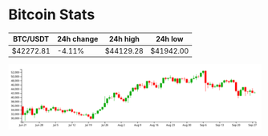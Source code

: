 # Bitcoin Stats

BTC/USDT|24h change|24h high|24h low|
|---|---|---|---|
|$42272.81|-4.11%|$44129.28|$41942.00|

<img src="./chart.svg">
